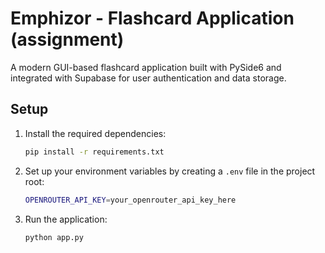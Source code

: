# Emphizor - Flashcard Application (assignment)

A modern GUI-based flashcard application built with PySide6 and integrated with Supabase for user authentication and data storage.

## Setup

1. Install the required dependencies:
   ```bash
   pip install -r requirements.txt
   ```

2. Set up your environment variables by creating a `.env` file in the project root:
   ```bash
   OPENROUTER_API_KEY=your_openrouter_api_key_here
   ```

3. Run the application:
   ```bash
   python app.py
   ```

